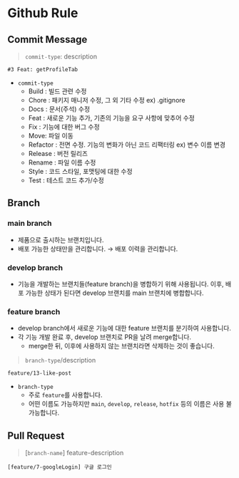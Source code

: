 # Github Rule
## Commit Message
> `commit-type`: description
```
#3 Feat: getProfileTab
```
- `commit-type`
    - Build : 빌드 관련 수정
    - Chore : 패키지 매니저 수정, 그 외 기타 수정 ex) .gitignore
    - Docs : 문서(주석) 수정
    - Feat : 새로운 기능 추가, 기존의 기능을 요구 사항에 맞추어 수정
    - Fix : 기능에 대한 버그 수정
    - Move: 파일 이동
    - Refactor : 전면 수정. 기능의 변화가 아닌 코드 리팩터링 ex) 변수 이름 변경
    - Release : 버전 릴리즈
    - Rename : 파일 이름 수정
    - Style : 코드 스타일, 포맷팅에 대한 수정
    - Test : 테스트 코드 추가/수정

## Branch
### main branch
- 제품으로 출시하는 브랜치입니다.
- 배포 가능한 상태만을 관리합니다. → 배포 이력을 관리합니다.

### develop branch
- 기능을 개발하는 브랜치들(feature branch)을 병합하기 위해 사용됩니다. 이후, 배포 가능한 상태가 된다면 develop 브랜치를 main 브랜치에 병합합니다.

### feature branch
- develop branch에서 새로운 기능에 대한 feature 브랜치를 분기하여 사용합니다.
- 각 기능 개발 완료 후, develop 브랜치로 PR을 날려 merge합니다.
    - merge한 뒤, 이후에 사용하지 않는 브랜치라면 삭제하는 것이 좋습니다.
> `branch-type`/description
```
feature/13-like-post
```
- `branch-type`
    - 주로 `feature`를 사용합니다.
    - 어떤 이름도 가능하지만 `main`, `develop`, `release`, `hotfix` 등의 이름은 사용 불가능합니다.

## Pull Request
> [`branch-name`] feature-description
```
[feature/7-googleLogin] 구글 로그인
```

